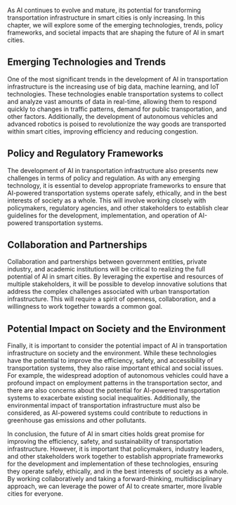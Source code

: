 
As AI continues to evolve and mature, its potential for transforming transportation infrastructure in smart cities is only increasing. In this chapter, we will explore some of the emerging technologies, trends, policy frameworks, and societal impacts that are shaping the future of AI in smart cities.

Emerging Technologies and Trends
--------------------------------

One of the most significant trends in the development of AI in transportation infrastructure is the increasing use of big data, machine learning, and IoT technologies. These technologies enable transportation systems to collect and analyze vast amounts of data in real-time, allowing them to respond quickly to changes in traffic patterns, demand for public transportation, and other factors. Additionally, the development of autonomous vehicles and advanced robotics is poised to revolutionize the way goods are transported within smart cities, improving efficiency and reducing congestion.

Policy and Regulatory Frameworks
--------------------------------

The development of AI in transportation infrastructure also presents new challenges in terms of policy and regulation. As with any emerging technology, it is essential to develop appropriate frameworks to ensure that AI-powered transportation systems operate safely, ethically, and in the best interests of society as a whole. This will involve working closely with policymakers, regulatory agencies, and other stakeholders to establish clear guidelines for the development, implementation, and operation of AI-powered transportation systems.

Collaboration and Partnerships
------------------------------

Collaboration and partnerships between government entities, private industry, and academic institutions will be critical to realizing the full potential of AI in smart cities. By leveraging the expertise and resources of multiple stakeholders, it will be possible to develop innovative solutions that address the complex challenges associated with urban transportation infrastructure. This will require a spirit of openness, collaboration, and a willingness to work together towards a common goal.

Potential Impact on Society and the Environment
-----------------------------------------------

Finally, it is important to consider the potential impact of AI in transportation infrastructure on society and the environment. While these technologies have the potential to improve the efficiency, safety, and accessibility of transportation systems, they also raise important ethical and social issues. For example, the widespread adoption of autonomous vehicles could have a profound impact on employment patterns in the transportation sector, and there are also concerns about the potential for AI-powered transportation systems to exacerbate existing social inequalities. Additionally, the environmental impact of transportation infrastructure must also be considered, as AI-powered systems could contribute to reductions in greenhouse gas emissions and other pollutants.

In conclusion, the future of AI in smart cities holds great promise for improving the efficiency, safety, and sustainability of transportation infrastructure. However, it is important that policymakers, industry leaders, and other stakeholders work together to establish appropriate frameworks for the development and implementation of these technologies, ensuring they operate safely, ethically, and in the best interests of society as a whole. By working collaboratively and taking a forward-thinking, multidisciplinary approach, we can leverage the power of AI to create smarter, more livable cities for everyone.
